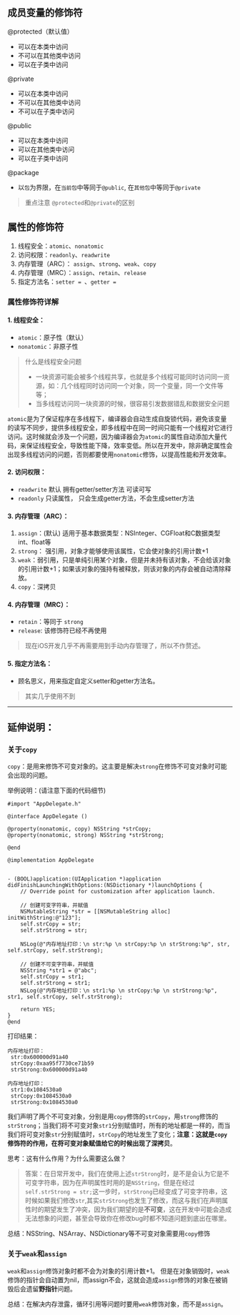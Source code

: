 ## 成员变量的修饰符

@protected（默认值）
- 可以在本类中访问
- 不可以在其他类中访问
- 可以在子类中访问

@private
- 可以在本类中访问
- 不可以在其他类中访问
- 不可以在子类中访问

@public 
- 可以在本类中访问
- 可以在其他类中访问
- 可以在子类中访问

@package
- 以`包`为界限，在`当前包`中等同于`@public`, 在`其他包`中等同于`@private`

> 重点注意 `@protected`和`@private`的区别

## 属性的修饰符
1. 线程安全：`atomic`、`nonatomic`
2. 访问权限：`readonly`、`readwrite`
3. 内存管理（ARC）：  `assign`、`strong`、`weak`、`copy`
4. 内存管理（MRC）：`assign`、`retain`、`release`
5. 指定方法名：`setter = `、`getter =`

### 属性修饰符详解
#### 1. 线程安全：
- `atomic`：原子性（默认）
- `nonatomic`：非原子性
> 什么是线程安全问题
> - 一块资源可能会被多个线程共享，也就是多个线程可能同时访问同一资源，如：几个线程同时访问同一个对象，同一个变量，同一个文件等等；
> - 当多线程访问同一块资源的时候，很容易引发数据错乱和数据安全问题

`atomic`是为了保证程序在多线程下，编译器会自动生成自旋锁代码，避免该变量的读写不同步，提供多线程安全，即多线程中在同一时间只能有一个线程对它进行访问。这时候就会涉及一个问题，因为编译器会为`atomic`的属性自动添加大量代码，来保证线程安全，导致性能下降，效率变低。所以在开发中，除非确定属性会出现多线程访问的问题，否则都要使用`nonatomic`修饰，以提高性能和开发效率。

#### 2. 访问权限：
- `readwrite`  默认  拥有getter/setter方法  可读可写
- `readonly`  只读属性， 只会生成getter方法，不会生成setter方法

#### 3. 内存管理（ARC）：
1. `assign`：(默认)  适用于基本数据类型：NSInteger、CGFloat和C数据类型 int、float等
2. `strong`： 强引用，对象才能够使用该属性，它会使对象的引用计数+1
3. `weak`：弱引用，只是单纯引用某个对象，但是并未持有该对象，不会给该对象的引用计数+1；如果该对象的强持有被释放，则该对象的内存会被自动清除释放。
4. `copy`：深拷贝

#### 4. 内存管理（MRC）：
- `retain`：等同于 `strong`
- `release`: 该修饰符已经不再使用

> 现在iOS开发几乎不再需要用到手动内存管理了，所以不作赘述。

#### 5. 指定方法名：
- 顾名思义，用来指定自定义setter和getter方法名。
> 其实几乎使用不到

----

## 延伸说明：
### 关于`copy`

`copy`：是用来修饰不可变对象的。这主要是解决`strong`在修饰不可变对象时可能会出现的问题。 

举例说明：(请注意下面的代码细节)

```
#import "AppDelegate.h"

@interface AppDelegate ()

@property(nonatomic, copy) NSString *strCopy;
@property(nonatomic, strong) NSString *strStrong;

@end

@implementation AppDelegate


- (BOOL)application:(UIApplication *)application didFinishLaunchingWithOptions:(NSDictionary *)launchOptions {
    // Override point for customization after application launch.
    
    // 创建可变字符串，并赋值
    NSMutableString *str = [[NSMutableString alloc] initWithString:@"123"];
    self.strCopy = str;
    self.strStrong = str;
    
    NSLog(@"内存地址打印：\n str:%p \n strCopy:%p \n strStrong:%p", str, self.strCopy, self.strStrong);

    // 创建不可变字符串，并赋值
    NSString *str1 = @"abc";
    self.strCopy = str1;
    self.strStrong = str1;
    NSLog(@"内存地址打印：\n str1:%p \n strCopy:%p \n strStrong:%p", str1, self.strCopy, self.strStrong);

    return YES;
}
@end

```
打印结果：
```
内存地址打印：
 str:0x600000d91a40 
 strCopy:0xaa95f7730ce71b59 
 strStrong:0x600000d91a40

内存地址打印：
 str1:0x1084530a0 
 strCopy:0x1084530a0 
 strStrong:0x1084530a0
```

我们声明了两个不可变对象，分别是用`copy`修饰的`strCopy`，用`strong`修饰的`strStrong`；当我们将不可变对象`str1`分别赋值时，所有的地址都是一样的，而当我们将可变对象`str`分别赋值时，`strCopy`的地址发生了变化；**注意：这就是`copy`修饰符的作用，在将可变对象赋值给它的时候出现了深拷贝**。

思考：这有什么作用？为什么需要这么做？
> 答案：在日常开发中，我们在使用上述`strStrong`时，是不是会认为它是不可变字符串，因为在声明属性时用的是`NSString`，但是在经过`self.strStrong = str;`这一步时，`strStrong`已经变成了可变字符串，这时候如果我们修改`str`,其实`strStrong`也发生了修改，而这与我们在声明属性时的期望发生了冲突，因为我们期望的是**不可变**，这在开发中可能会造成无法想象的问题，甚至会导致你在修改bug时都不知道问题到底出在哪里。

总结：NSString、NSArray、NSDictionary等不可变对象需要用`copy`修饰

### 关于`weak`和`assign`

`weak`和`assign`修饰对象时都不会为对象的引用计数+1。
但是在对象销毁时，`weak`修饰的指针会自动置为nil，而assign不会，这就会造成`assign`修饰的对象在被销毁后会遗留**野指针**问题。

总结：在解决内存泄露，循环引用等问题时要用`weak`修饰对象，而不是`assign`。